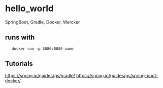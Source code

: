 # hello_world
SpringBoot, Gradle, Docker, Wercker



## runs with

       docker run -p 8080:8080 name


## Tutorials

https://spring.io/guides/gs/gradle/
https://spring.io/guides/gs/spring-boot-docker/
